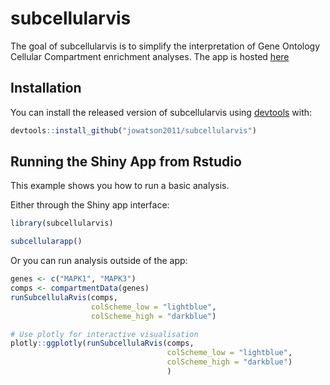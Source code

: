 
# subcellularvis

<!-- badges: start -->
<!-- badges: end -->

The goal of subcellularvis is to simplify the interpretation of Gene Ontology Cellular Compartment enrichment analyses.
The app is hosted [here](phenome.manchester.ac.uk/subcellular/)

## Installation

You can install the released version of subcellularvis using [devtools](https://cran.r-project.org/web/packages/devtools/index.html) with:

``` r
devtools::install_github("jowatson2011/subcellularvis")
```

## Running the Shiny App from Rstudio

This example  shows you how to run a basic analysis.

Either through the Shiny app interface:

``` r
library(subcellularvis)

subcellularapp()
```

Or you can run analysis outside of the app:
``` r
genes <- c("MAPK1", "MAPK3")
comps <- compartmentData(genes)
runSubcellulaRvis(comps, 
                  colScheme_low = "lightblue", 
                  colScheme_high = "darkblue")

# Use plotly for interactive visualisation
plotly::ggplotly(runSubcellulaRvis(comps, 
                                   colScheme_low = "lightblue", 
                                   colScheme_high = "darkblue")
                                   )
```

